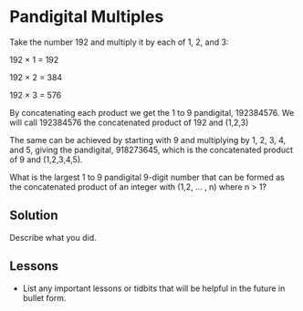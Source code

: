 # Pandigital Multiples

Take the number 192 and multiply it by each of 1, 2, and 3: 

192 × 1 = 192 

192 × 2 = 384 

192 × 3 = 576 

By concatenating each product we get the 1 to 9 pandigital, 192384576. We will 
call 192384576 the concatenated product of 192 and (1,2,3) 

The same can be achieved by starting with 9 and multiplying by 1, 2, 3, 4, and 
5, giving the pandigital, 918273645, which is the concatenated product of 9 and 
(1,2,3,4,5). 

What is the largest 1 to 9 pandigital 9-digit number that can be formed as the 
concatenated product of an integer with (1,2, ... , n) where n > 1? 


## Solution


Describe what you did.


## Lessons


* List any important lessons or tidbits that will be helpful in
the future in bullet form.

